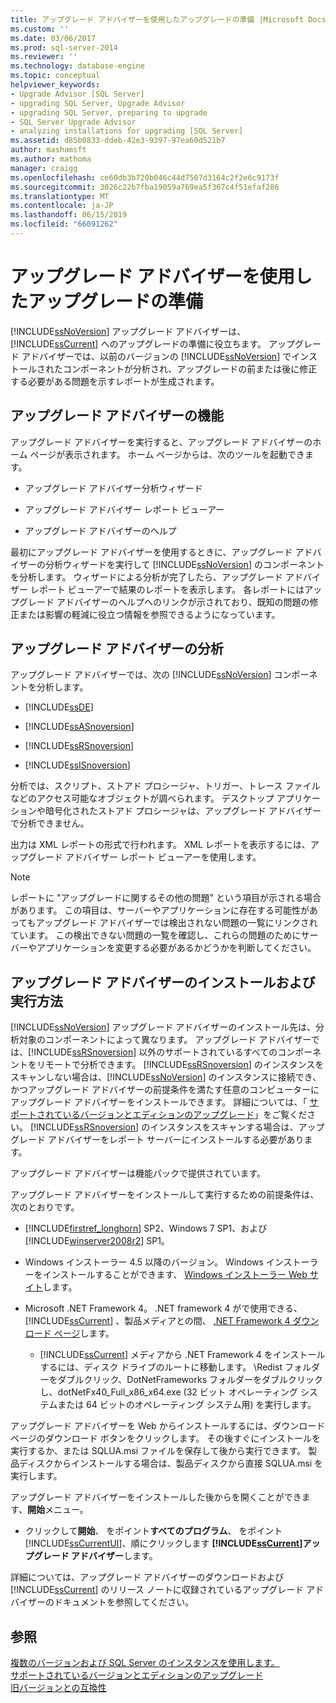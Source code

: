 ```yaml
---
title: アップグレード アドバイザーを使用したアップグレードの準備 |Microsoft Docs
ms.custom: ''
ms.date: 03/06/2017
ms.prod: sql-server-2014
ms.reviewer: ''
ms.technology: database-engine
ms.topic: conceptual
helpviewer_keywords:
- Upgrade Advisor [SQL Server]
- upgrading SQL Server, Upgrade Advisor
- upgrading SQL Server, preparing to upgrade
- SQL Server Upgrade Advisor
- analyzing installations for upgrading [SQL Server]
ms.assetid: d85b0833-ddeb-42e3-9397-97ea60d521b7
author: mashamsft
ms.author: mathoma
manager: craigg
ms.openlocfilehash: ce60db3b720b046c44d7507d3164c2f2e6c9173f
ms.sourcegitcommit: 3026c22b7fba19059a769ea5f367c4f51efaf286
ms.translationtype: MT
ms.contentlocale: ja-JP
ms.lasthandoff: 06/15/2019
ms.locfileid: "66091262"
---
```

# <a name="use-upgrade-advisor-to-prepare-for-upgrades"></a>アップグレード アドバイザーを使用したアップグレードの準備
  [!INCLUDE[ssNoVersion](../../includes/ssnoversion-md.md)] アップグレード アドバイザーは、[!INCLUDE[ssCurrent](../../includes/sscurrent-md.md)] へのアップグレードの準備に役立ちます。 アップグレード アドバイザーでは、以前のバージョンの [!INCLUDE[ssNoVersion](../../includes/ssnoversion-md.md)] でインストールされたコンポーネントが分析され、アップグレードの前または後に修正する必要がある問題を示すレポートが生成されます。  
  
## <a name="how-upgrade-advisor-works"></a>アップグレード アドバイザーの機能  
 アップグレード アドバイザーを実行すると、アップグレード アドバイザーのホーム ページが表示されます。 ホーム ページからは、次のツールを起動できます。  
  
-   アップグレード アドバイザー分析ウィザード  
  
-   アップグレード アドバイザー レポート ビューアー  
  
-   アップグレード アドバイザーのヘルプ  
  
 最初にアップグレード アドバイザーを使用するときに、アップグレード アドバイザーの分析ウィザードを実行して [!INCLUDE[ssNoVersion](../../includes/ssnoversion-md.md)] のコンポーネントを分析します。 ウィザードによる分析が完了したら、アップグレード アドバイザー レポート ビューアーで結果のレポートを表示します。 各レポートにはアップグレード アドバイザーのヘルプへのリンクが示されており、既知の問題の修正または影響の軽減に役立つ情報を参照できるようになっています。  
  
## <a name="upgrade-advisor-analysis"></a>アップグレード アドバイザーの分析  
 アップグレード アドバイザーでは、次の [!INCLUDE[ssNoVersion](../../includes/ssnoversion-md.md)] コンポーネントを分析します。  
  
-   [!INCLUDE[ssDE](../../includes/ssde-md.md)]  
  
-   [!INCLUDE[ssASnoversion](../../includes/ssasnoversion-md.md)]  
  
-   [!INCLUDE[ssRSnoversion](../../includes/ssrsnoversion-md.md)]  
  
-   [!INCLUDE[ssISnoversion](../../includes/ssisnoversion-md.md)]  
  
 分析では、スクリプト、ストアド プロシージャ、トリガー、トレース ファイルなどのアクセス可能なオブジェクトが調べられます。 デスクトップ アプリケーションや暗号化されたストアド プロシージャは、アップグレード アドバイザーで分析できません。  
  
 出力は XML レポートの形式で行われます。 XML レポートを表示するには、アップグレード アドバイザー レポート ビューアーを使用します。  
  
> [!NOTE]  
>  レポートに "アップグレードに関するその他の問題" という項目が示される場合があります。 この項目は、サーバーやアプリケーションに存在する可能性があってもアップグレード アドバイザーでは検出されない問題の一覧にリンクされています。 この検出できない問題の一覧を確認し、これらの問題のためにサーバーやアプリケーションを変更する必要があるかどうかを判断してください。  
  
## <a name="how-to-install-and-run-upgrade-advisor"></a>アップグレード アドバイザーのインストールおよび実行方法  
 [!INCLUDE[ssNoVersion](../../includes/ssnoversion-md.md)] アップグレード アドバイザーのインストール先は、分析対象のコンポーネントによって異なります。 アップグレード アドバイザーでは、[!INCLUDE[ssRSnoversion](../../includes/ssrsnoversion-md.md)] 以外のサポートされているすべてのコンポーネントをリモートで分析できます。 [!INCLUDE[ssRSnoversion](../../includes/ssrsnoversion-md.md)] のインスタンスをスキャンしない場合は、[!INCLUDE[ssNoVersion](../../includes/ssnoversion-md.md)] のインスタンスに接続でき、かつアップグレード アドバイザーの前提条件を満たす任意のコンピューターにアップグレード アドバイザーをインストールできます。 詳細については、「 [サポートされているバージョンとエディションのアップグレード](../../database-engine/install-windows/supported-version-and-edition-upgrades.md)」をご覧ください。 [!INCLUDE[ssRSnoversion](../../includes/ssrsnoversion-md.md)] のインスタンスをスキャンする場合は、アップグレード アドバイザーをレポート サーバーにインストールする必要があります。  
  
 アップグレード アドバイザーは機能パックで提供されています。  
  
 アップグレード アドバイザーをインストールして実行するための前提条件は、次のとおりです。  
  
-   [!INCLUDE[firstref_longhorn](../../includes/firstref-longhorn-md.md)] SP2、Windows 7 SP1、および [!INCLUDE[winserver2008r2](../../includes/winserver2008r2-md.md)] SP1。  
  
-   Windows インストーラー 4.5 以降のバージョン。 Windows インストーラーをインストールすることができます、 [Windows インストーラー Web サイト](https://go.microsoft.com/fwlink/?LinkId=49112)します。  
  
-   Microsoft .NET Framework 4。 .NET framework 4 がで使用できる、 [!INCLUDE[ssCurrent](../../includes/sscurrent-md.md)] 、製品メディアとの間、 [.NET Framework 4 ダウンロード ページ](https://go.microsoft.com/fwlink/?LinkId=209895)します。  
  
    -   [!INCLUDE[ssCurrent](../../includes/sscurrent-md.md)] メディアから .NET Framework 4 をインストールするには、ディスク ドライブのルートに移動します。 \Redist フォルダーをダブルクリック、DotNetFrameworks フォルダーをダブルクリックし、dotNetFx40_Full_x86_x64.exe (32 ビット オペレーティング システムまたは 64 ビットのオペレーティング システム用) を実行します。  
  
 アップグレード アドバイザーを Web からインストールするには、ダウンロード ページのダウンロード ボタンをクリックします。 その後すぐにインストールを実行するか、または SQLUA.msi ファイルを保存して後から実行できます。 製品ディスクからインストールする場合は、製品ディスクから直接 SQLUA.msi を実行します。  
  
 アップグレード アドバイザーをインストールした後からを開くことができます、**開始**メニュー。  
  
-   クリックして**開始**、 をポイント**すべてのプログラム**、 をポイント[!INCLUDE[ssCurrentUI](../../includes/sscurrentui-md.md)]、順にクリックします **[!INCLUDE[ssCurrent](../../includes/sscurrent-md.md)]アップグレード アドバイザー**します。  
  
 詳細については、アップグレード アドバイザーのダウンロードおよび [!INCLUDE[ssCurrent](../../includes/sscurrent-md.md)] のリリース ノートに収録されているアップグレード アドバイザーのドキュメントを参照してください。  
  
## <a name="see-also"></a>参照  
 [複数のバージョンおよび SQL Server のインスタンスを使用します。](../../../2014/sql-server/install/work-with-multiple-versions-and-instances-of-sql-server.md)   
 [サポートされているバージョンとエディションのアップグレード](../../database-engine/install-windows/supported-version-and-edition-upgrades.md)   
 [旧バージョンとの互換性](../../../2014/getting-started/backward-compatibility.md)  
  
  
